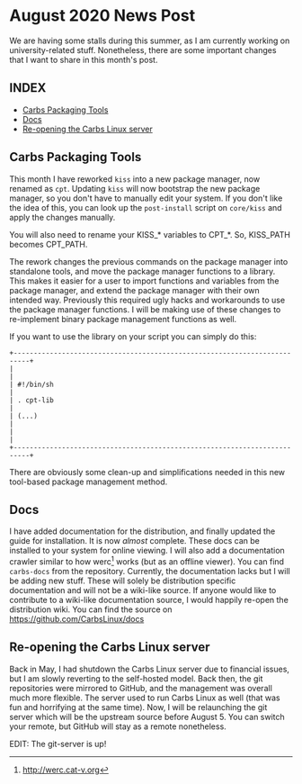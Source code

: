 August 2020 News Post
================================================================================

We are having some stalls during this summer, as I am currently working on
university-related stuff. Nonetheless, there are some important changes that I
want to share in this month's post.

INDEX
--------------------------------------------------------------------------------

- [Carbs Packaging Tools](#carbs-packaging-tools)
- [Docs](#docs)
- [Re-opening the Carbs Linux server](#re-opening-the-carbs-linux-server)


Carbs Packaging Tools
--------------------------------------------------------------------------------

This month I have reworked `kiss` into a new package manager, now renamed as
`cpt`. Updating `kiss` will now bootstrap the new package manager, so you don't
have to manually edit your system. If you don't like the idea of this, you can
look up the `post-install` script on `core/kiss` and apply the changes manually.

You will also need to rename your KISS_* variables to CPT_*. So, KISS_PATH
becomes CPT_PATH.

The rework changes the previous commands on the package manager into standalone
tools, and move the package manager functions to a library. This makes it easier
for a user to import functions and variables from the package manager, and
extend the package manager with their own intended way. Previously this required
ugly hacks and workarounds to use the package manager functions. I will be
making use of these changes to re-implement binary package management functions
as well.

If you want to use the library on your script you can simply do this:

    +--------------------------------------------------------------------------+
    |                                                                          |
    | #!/bin/sh                                                                |
    | . cpt-lib                                                                |
    | (...)                                                                    |
    |                                                                          |
    +--------------------------------------------------------------------------+

There are obviously some clean-up and simplifications needed in this new
tool-based package management method.


Docs
--------------------------------------------------------------------------------

I have added documentation for the distribution, and finally updated the guide
for installation. It is now _almost_ complete. These docs can be installed to
your system for online viewing. I will also add a documentation crawler similar
to how werc[^1] works (but as an offline viewer). You can find `carbs-docs` from
the repository. Currently, the documentation lacks but I will be adding new
stuff. These will solely be distribution specific documentation and will not be
a wiki-like source. If anyone would like to contribute to a wiki-like
documentation source, I would happily re-open the distribution wiki. You can
find the source on https://github.com/CarbsLinux/docs


Re-opening the Carbs Linux server
--------------------------------------------------------------------------------

Back in May, I had shutdown the Carbs Linux server due to financial issues, but
I am slowly reverting to the self-hosted model. Back then, the git repositories
were mirrored to GitHub, and the management was overall much more flexible. The
server used to run Carbs Linux as well (that was fun and horrifying at the same
time). Now, I will be relaunching the git server which will be the upstream
source before August 5. You can switch your remote, but GitHub will stay as a
remote nonetheless.

EDIT: The git-server is up!


[^1]: http://werc.cat-v.org
